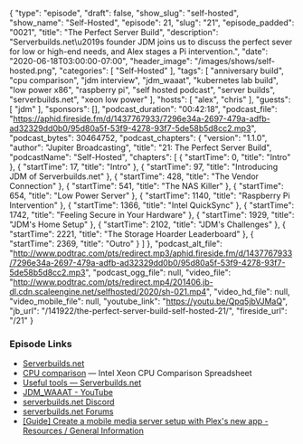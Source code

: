 {
  "type": "episode",
  "draft": false,
  "show_slug": "self-hosted",
  "show_name": "Self-Hosted",
  "episode": 21,
  "slug": "21",
  "episode_padded": "0021",
  "title": "The Perfect Server Build",
  "description": "Serverbuilds.net\u2019s founder JDM joins us to discuss the perfect sever for low or high-end needs, and Alex stages a Pi intervention.",
  "date": "2020-06-18T03:00:00-07:00",
  "header_image": "/images/shows/self-hosted.png",
  "categories": [
    "Self-Hosted"
  ],
  "tags": [
    "anniversary build",
    "cpu comparison",
    "jdm interview",
    "jdm_waaat",
    "kubernetes lab build",
    "low power x86",
    "raspberry pi",
    "self hosted podcast",
    "server builds",
    "serverbuilds.net",
    "xeon low power"
  ],
  "hosts": [
    "alex",
    "chris"
  ],
  "guests": [
    "jdm"
  ],
  "sponsors": [],
  "podcast_duration": "00:42:18",
  "podcast_file": "https://aphid.fireside.fm/d/1437767933/7296e34a-2697-479a-adfb-ad32329dd0b0/95d80a5f-53f9-4278-93f7-5de58b5d8cc2.mp3",
  "podcast_bytes": 30464752,
  "podcast_chapters": {
    "version": "1.1.0",
    "author": "Jupiter Broadcasting",
    "title": "21: The Perfect Server Build",
    "podcastName": "Self-Hosted",
    "chapters": [
      {
        "startTime": 0,
        "title": "Intro"
      },
      {
        "startTime": 17,
        "title": "Intro"
      },
      {
        "startTime": 97,
        "title": "Introducing JDM of Serverbuilds.net"
      },
      {
        "startTime": 428,
        "title": "The Vendor Connection"
      },
      {
        "startTime": 541,
        "title": "The NAS Killer"
      },
      {
        "startTime": 654,
        "title": "Low Power Server"
      },
      {
        "startTime": 1140,
        "title": "Raspberry Pi Intervention"
      },
      {
        "startTime": 1366,
        "title": "Intel QuickSync"
      },
      {
        "startTime": 1742,
        "title": "Feeling Secure in Your Hardware"
      },
      {
        "startTime": 1929,
        "title": "JDM's Home Setup"
      },
      {
        "startTime": 2102,
        "title": "JDM's Challenges"
      },
      {
        "startTime": 2221,
        "title": "The Storage Hoarder Leaderboard"
      },
      {
        "startTime": 2369,
        "title": "Outro"
      }
    ]
  },
  "podcast_alt_file": "http://www.podtrac.com/pts/redirect.mp3/aphid.fireside.fm/d/1437767933/7296e34a-2697-479a-adfb-ad32329dd0b0/95d80a5f-53f9-4278-93f7-5de58b5d8cc2.mp3",
  "podcast_ogg_file": null,
  "video_file": "http://www.podtrac.com/pts/redirect.mp4/201406.jb-dl.cdn.scaleengine.net/selfhosted/2020/sh-021.mp4",
  "video_hd_file": null,
  "video_mobile_file": null,
  "youtube_link": "https://youtu.be/Qpq5jbVJMaQ",
  "jb_url": "/141922/the-perfect-server-build-self-hosted-21/",
  "fireside_url": "/21"
}


### Episode Links

  * [Serverbuilds.net](https://www.serverbuilds.net/ "Serverbuilds.net")
  * [CPU comparison](https://www.serverbuilds.net/cpu-comparison "CPU comparison") — Intel Xeon CPU Comparison Spreadsheet
  * [Useful tools — Serverbuilds.net](https://www.serverbuilds.net/tools "Useful tools — Serverbuilds.net")
  * [JDM_WAAAT - YouTube](https://www.youtube.com/channel/UCsH-d9TwPLBQjktP-0WV0Ag "JDM_WAAAT - YouTube")
  * [serverbuilds.net Discord](https://discord.com/invite/UB24XuY "serverbuilds.net Discord")
  * [serverbuilds.net Forums](https://forums.serverbuilds.net/ "serverbuilds.net Forums")
  * [[Guide] Create a mobile media server setup with Plex's new app - Resources / General Information](https://forums.serverbuilds.net/t/guide-create-a-mobile-media-server-setup-with-plexs-new-app/1571 "\[Guide\] Create a mobile media server setup with Plex's new app - Resources / General Information")


